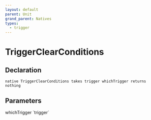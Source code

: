 ```yaml
---
layout: default
parent: Unit
grand_parent: Natives
types:
  - trigger
---
```


# TriggerClearConditions

## Declaration

```
native TriggerClearConditions takes trigger whichTrigger returns nothing
```

## Parameters
<dl>
  <dt>whichTrigger `trigger`</dt>
  <dd></dd>
</dl>
